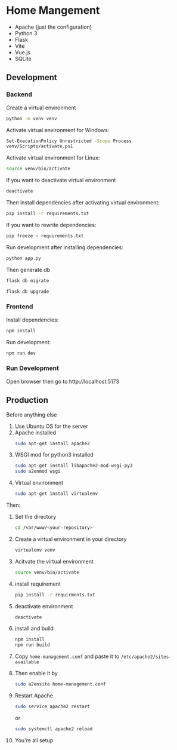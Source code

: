 # Home Mangement 
- Apache (just the configuration)
- Python 3
- Flask
- Vite
- Vue.js
- SQLite

## Development

### Backend
Create a virtual environment

```bash
python -m venv venv
```
Activate virtual environment for Windows:

```bash
Set-ExecutionPolicy Unrestricted -Scope Process
venv/Scripts/activate.ps1
```
Activate virtual environment for Linux:
```bash
source venv/bin/activate
```

If you want to deactivate virtual environment
```bash
deactivate
```

Then install dependencies after activating virtual environment:
```bash
pip install -r requirements.txt
```

If you want to rewrite dependencies:
```bash
pip freeze > requirements.txt
```

Run development after installing dependencies:
```bash
python app.py
```
Then generate db
```bash
flask db migrate
```
```bash
flask db upgrade
```

### Frontend
Install dependencies:
```bash
npm install
```

Run development:
```bash
npm run dev
```

### Run Development
Open browser then go to http://localhost:5173

## Production
Before anything else
1. Use Ubuntu OS for the server
2. Apache installed
   ```bash
   sudo apt-get install apache2
   ```
3. WSGI mod for python3 installed
   ```bash
   sudo apt-get install libapache2-mod-wsgi-py3
   sudo a2enmod wsgi
   ```
4. Virtual environment
   ```bash
   sudo apt-get install virtualenv
   ```


Then:
1. Set the directory
   ```bash
   cd /var/www/<your-repository>
   ```
2. Create a virtual environment in your directory
   ```bash
   virtualenv venv
   ```
3. Acitvate the virtual environment
   ```bash
   source venv/bin/activate
   ```
4. install requirement
   ```bash
   pip install -r requirments.txt
   ```
5. deactivate environment
   ```bash
   deactivate
   ```
6. install and build
   ```bash
   npm install
   npm run build
   ```
7. Copy `home-management.conf` and paste it to `/etc/apache2/sites-available`
8. Then enable it by
   ```bash
   sudo a2ensite home-management.conf
   ```
9. Restart Apache
   ```bash
   sudo service apache2 restart
   ```
   or

   ```bash
   sudo systemctl apache2 reload
   ```
10. You're all setup